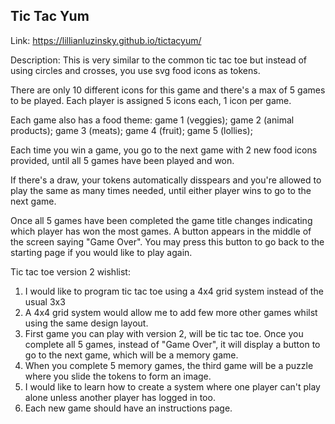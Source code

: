 ## Tic Tac Yum
Link:   https://lillianluzinsky.github.io/tictacyum/

Description:
This is very similar to the common tic tac toe but instead of using circles and crosses, you use svg food icons as tokens. 

There are only 10 different icons for this game and there's a max of 5 games to be played. 
Each player is assigned 5 icons each, 1 icon per game. 

Each game also has a food theme:    game 1 (veggies);
                                    game 2 (animal products);
                                    game 3 (meats);
                                    game 4 (fruit);
                                    game 5 (lollies);

Each time you win a game, you go to the next game with 2 new food icons provided, until all 5 games have been played and won.

If there's a draw, your tokens automatically disspears and you're  allowed to play the same as many times needed, until either player wins to go to the next game.

Once all 5 games have been completed the game title changes indicating which player has won the most games. A button appears in the middle of the screen saying "Game Over". You may press this button to go back to the starting page if you would like to play again.

Tic tac toe version 2 wishlist:

1) I would like to program tic tac toe using a 4x4 grid system instead of the usual 3x3
2) A 4x4 grid system would allow me to add few more other games whilst using the same design layout.
3) First game you can play with version 2, will be tic tac toe. Once you complete all 5 games, instead of "Game Over", it will display a button to go to the next game, which will be a memory game. 
4) When you complete 5 memory games, the third game will be a puzzle where you slide the tokens to form an image.
5) I would like to learn how to create a system where one player can't play alone unless another player has logged in too.
6) Each new game should have an instructions page.
